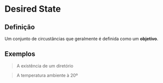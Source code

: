 # Desired State

## Definição
Um conjunto de circustâncias que geralmente é definida como um **objetivo**.

## Exemplos
> A existência de um diretório

> A temperatura ambiente à 20º